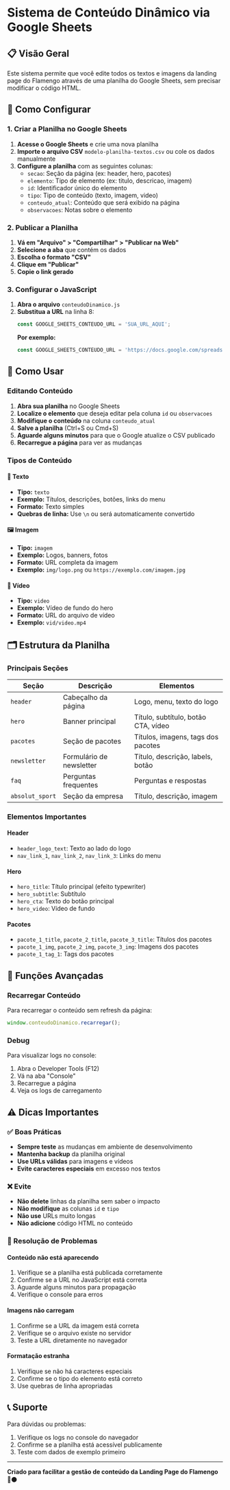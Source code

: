 # Sistema de Conteúdo Dinâmico via Google Sheets

## 📋 Visão Geral

Este sistema permite que você edite todos os textos e imagens da landing page do Flamengo através de uma planilha do Google Sheets, sem precisar modificar o código HTML.

## 🚀 Como Configurar

### 1. Criar a Planilha no Google Sheets

1. **Acesse o Google Sheets** e crie uma nova planilha
2. **Importe o arquivo CSV** `modelo-planilha-textos.csv` ou cole os dados manualmente
3. **Configure a planilha** com as seguintes colunas:
   - `secao`: Seção da página (ex: header, hero, pacotes)
   - `elemento`: Tipo de elemento (ex: titulo, descricao, imagem)
   - `id`: Identificador único do elemento
   - `tipo`: Tipo de conteúdo (texto, imagem, video)
   - `conteudo_atual`: Conteúdo que será exibido na página
   - `observacoes`: Notas sobre o elemento

### 2. Publicar a Planilha

1. **Vá em "Arquivo" > "Compartilhar" > "Publicar na Web"**
2. **Selecione a aba** que contém os dados
3. **Escolha o formato "CSV"**
4. **Clique em "Publicar"**
5. **Copie o link gerado**

### 3. Configurar o JavaScript

1. **Abra o arquivo** `conteudoDinamico.js`
2. **Substitua a URL** na linha 8:
   ```javascript
   const GOOGLE_SHEETS_CONTEUDO_URL = 'SUA_URL_AQUI';
   ```
   **Por exemplo:**
   ```javascript
   const GOOGLE_SHEETS_CONTEUDO_URL = 'https://docs.google.com/spreadsheets/d/e/2PACX-1vT6ZLMHTQvb06ExDk8Q4fG65b3Q-6dvP8gfaxiW8kPzXos4gxCnE4W-ClL-ceHB5kEy2qU8BBUbi2WS/pub?gid=0&single=true&output=csv';
   ```

## 📝 Como Usar

### Editando Conteúdo

1. **Abra sua planilha** no Google Sheets
2. **Localize o elemento** que deseja editar pela coluna `id` ou `observacoes`
3. **Modifique o conteúdo** na coluna `conteudo_atual`
4. **Salve a planilha** (Ctrl+S ou Cmd+S)
5. **Aguarde alguns minutos** para que o Google atualize o CSV publicado
6. **Recarregue a página** para ver as mudanças

### Tipos de Conteúdo

#### 📝 Texto
- **Tipo:** `texto`
- **Exemplo:** Títulos, descrições, botões, links do menu
- **Formato:** Texto simples
- **Quebras de linha:** Use `\n` ou será automaticamente convertido

#### 🖼️ Imagem
- **Tipo:** `imagem`
- **Exemplo:** Logos, banners, fotos
- **Formato:** URL completa da imagem
- **Exemplo:** `img/logo.png` ou `https://exemplo.com/imagem.jpg`

#### 🎥 Vídeo
- **Tipo:** `video`
- **Exemplo:** Vídeo de fundo do hero
- **Formato:** URL do arquivo de vídeo
- **Exemplo:** `vid/video.mp4`

## 🗂️ Estrutura da Planilha

### Principais Seções

| Seção | Descrição | Elementos |
|-------|-----------|-----------|
| `header` | Cabeçalho da página | Logo, menu, texto do logo |
| `hero` | Banner principal | Título, subtítulo, botão CTA, vídeo |
| `pacotes` | Seção de pacotes | Títulos, imagens, tags dos pacotes |
| `newsletter` | Formulário de newsletter | Título, descrição, labels, botão |
| `faq` | Perguntas frequentes | Perguntas e respostas |
| `absolut_sport` | Seção da empresa | Título, descrição, imagem |

### Elementos Importantes

#### Header
- `header_logo_text`: Texto ao lado do logo
- `nav_link_1`, `nav_link_2`, `nav_link_3`: Links do menu

#### Hero
- `hero_title`: Título principal (efeito typewriter)
- `hero_subtitle`: Subtítulo
- `hero_cta`: Texto do botão principal
- `hero_video`: Vídeo de fundo

#### Pacotes
- `pacote_1_title`, `pacote_2_title`, `pacote_3_title`: Títulos dos pacotes
- `pacote_1_img`, `pacote_2_img`, `pacote_3_img`: Imagens dos pacotes
- `pacote_1_tag_1`: Tags dos pacotes

## 🔧 Funções Avançadas

### Recarregar Conteúdo
Para recarregar o conteúdo sem refresh da página:
```javascript
window.conteudoDinamico.recarregar();
```

### Debug
Para visualizar logs no console:
1. Abra o Developer Tools (F12)
2. Vá na aba "Console"
3. Recarregue a página
4. Veja os logs de carregamento

## ⚠️ Dicas Importantes

### ✅ Boas Práticas
- **Sempre teste** as mudanças em ambiente de desenvolvimento
- **Mantenha backup** da planilha original
- **Use URLs válidas** para imagens e vídeos
- **Evite caracteres especiais** em excesso nos textos

### ❌ Evite
- **Não delete** linhas da planilha sem saber o impacto
- **Não modifique** as colunas `id` e `tipo`
- **Não use** URLs muito longas
- **Não adicione** código HTML no conteúdo

### 🐛 Resolução de Problemas

#### Conteúdo não está aparecendo
1. Verifique se a planilha está publicada corretamente
2. Confirme se a URL no JavaScript está correta
3. Aguarde alguns minutos para propagação
4. Verifique o console para erros

#### Imagens não carregam
1. Confirme se a URL da imagem está correta
2. Verifique se o arquivo existe no servidor
3. Teste a URL diretamente no navegador

#### Formatação estranha
1. Verifique se não há caracteres especiais
2. Confirme se o tipo do elemento está correto
3. Use quebras de linha apropriadas

## 📞 Suporte

Para dúvidas ou problemas:
1. Verifique os logs no console do navegador
2. Confirme se a planilha está acessível publicamente
3. Teste com dados de exemplo primeiro

---

**Criado para facilitar a gestão de conteúdo da Landing Page do Flamengo** 🔴⚫ 